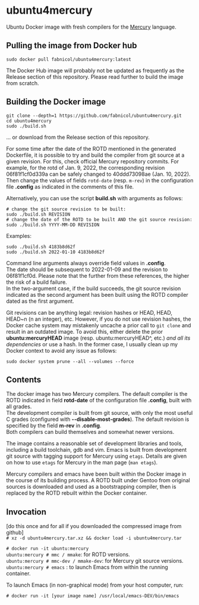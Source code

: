 # ubuntu4mercury

Ubuntu Docker image with fresh compilers for the
[Mercury](https://github.com/Mercury-Language/mercury) language.  

## Pulling the image from Docker hub

    sudo docker pull fabnicol/ubuntu4mercury:latest

The Docker Hub image will probably not be updated as frequently as
the Release section of this repository. Please read further to build
the image from scratch.

## Building the Docker image

    git clone --depth=1 https://github.com/fabnicol/ubuntu4mercury.git
    cd ubuntu4mercury
    sudo ./build.sh

... or download from the Release section of this repository.

For some time after the date of the ROTD mentioned in the generated Dockerfile,
it is possible to try and build the compiler from git source at a given
revision. For this, check official Mercury repository commits. For example, 
for the rotd of Jan. 9, 2022, the corresponding revision 06f81f1cf0d339a
can be safely changed to 40ddd73098ae (Jan. 10, 2022). Then change the values
of fields `rotd-date` (resp. `m-rev`) in the configuration file **.config** as 
indicated in the comments of this file.   

Alternatively, you can use the script **build.sh** with arguments as follows:

    # change the git source revision to be built:
    sudo ./build.sh REVISION
    # change the date of the ROTD to be built AND the git source revision:
    sudo ./build.sh YYYY-MM-DD REVISION

Examples:

    sudo ./build.sh 4183b8d62f
    sudo ./build.sh 2022-01-10 4183b8d62f

Command line arguments always override field values in **.config**.  
The date should be subsequent to 2022-01-09 and the revision to 06f81f1cf0d.
Please note that the further from these references, the higher the risk of a
build failure.  
In the two-argument case, if the build succeeds, the git source
revision indicated as the second argument has been built using the ROTD 
compiler dated as the first argument.   

Git revisions can be anything legal: revision hashes or HEAD, HEAD, HEAD~n
(n an integer), etc. However, if you do not use revision hashes, the Docker
cache system may mistakenly uncache a prior call to `git clone` and result
in an outdated image.
To avoid this, either delete the prior **ubuntu:mercuryHEAD**
image (resp. ubuntu:mercuryHEAD^, etc.) *and all its dependencies* or use 
a hash. In the former case, I usually clean up my Docker context to avoid any
issue as follows:   

    sudo docker system prune --all --volumes --force 

## Contents

The docker image has two Mercury compilers.
The default compiler is the ROTD indicated in field **rotd-date** of the
configuration file **.config**, built with all grades.  
The development compiler is built from git source, with only the most
useful C grades (configured with **--disable-most-grades**). The default
revision is specified by the field **m-rev** in **.config**.  
Both compilers can build themselves and somewhat newer versions.

The image contains a reasonable set of development libraries and tools,
including a build toolchain, gdb and vim.
Emacs is built from development git source with tagging support for
Mercury using `etags`.
Details are given on how to use `etags` for Mercury in the man page
(`man etags`).

Mercury compilers and emacs have been built within the Docker image in
the course of its building process. A ROTD built under Gentoo from
original sources is downloaded and used as a bootstrapping compiler,
then is replaced by the ROTD rebuilt within the Docker container.

## Invocation

[do this once and for all if you downloaded the compressed image from github]   
`# xz -d ubuntu4mercury.tar.xz && docker load -i ubuntu4mercury.tar`

`# docker run -it ubuntu:mercury`   
`ubuntu:mercury # mmc / mmake`: for ROTD versions.   
`ubuntu:mercury # mmc-dev / mmake-dev`: for Mercury git source versions.   
`ubuntu:mercury # emacs` : to launch Emacs from within the running container.  

To launch Emacs (in non-graphical mode) from your host computer, run:  

    # docker run -it [your image name] /usr/local/emacs-DEV/bin/emacs

